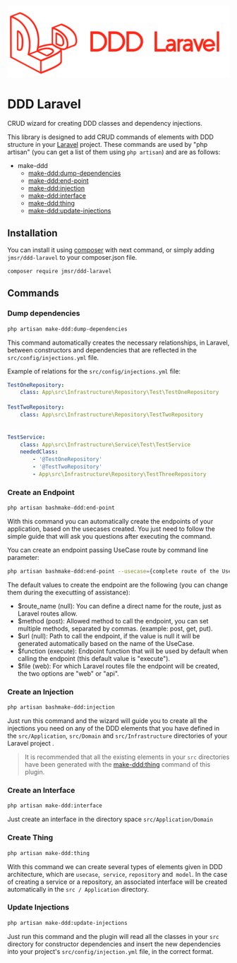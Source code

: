 ![Logo DDD Laravel](/assets/images/ddd_laravel.png)

# DDD Laravel
 CRUD wizard for creating DDD classes and dependency injections.

This library is designed to add CRUD commands of elements with DDD structure in your [Laravel](https://laravel.com/) project.
These commands are used by "php artisan" (you can get a list of them using `php artisan`) and are as follows:

* make-ddd
  * [make-ddd:dump-dependencies](#dump-dependencies)
  * [make-ddd:end-point](#create-an-endpoint)
  * [make-ddd:injection](#create-an-injection)
  * [make-ddd:interface](#create-an-interface)
  * [make-ddd:thing](#create-thing)
  * [make-ddd:update-injections](#update-injections)


## Installation

You can install it using [composer](https://getcomposer.org/) with next command, or simply adding `jmsr/ddd-laravel` to your composer.json file.

```bash
composer require jmsr/ddd-laravel
```

## Commands

### Dump dependencies

```bash
php artisan make-ddd:dump-dependencies
```
This command automatically creates the necessary relationships, in Laravel, between constructors and dependencies that are reflected in the `src/config/injections.yml` file.

Example of relations for the `src/config/injections.yml` file:

```yaml
TestOneRepository:
    class: App\src\Infrastructure\Repository\Test\TestOneRepository

TestTwoRepository:
    class: App\src\Infrastructure\Repository\TestTwoRepository


TestService:
    class: App\src\Infrastructure\Service\Test\TestService
    neededClass: 
        - '@TestOneRepository'
        - '@TestTwoRepository'
        - App\src\Infrastructure\Repository\TestThreeRepository
```

### Create an Endpoint

```bash
php artisan bashmake-ddd:end-point
```
With this command you can automatically create the endpoints of your application, based on the usecases created. You just need to follow the simple guide that will ask you questions after executing the command.

You can create an endpoint passing UseCase route by command line parameter:
```bash
php artisan bashmake-ddd:end-point --usecase={complete route of the UseCase}
```

The default values to create the endpoint are the following (you can change them during the executting of assistance):

- $route_name (null): You can define a direct name for the route, just as Laravel routes allow.
- $method (post): Allowed method to call the endpoint, you can set multiple methods, separated by commas. (example: post, get, put).
- $url (null): Path to call the endpoint, if the value is null it will be generated automatically based on the name of the UseCase.
- $function (execute): Endpoint function that will be used by default when calling the endpoint (this default value is "execute").
- $file (web): For which Laravel routes file the endpoint will be created, the two options are "web" or "api".


### Create an Injection
```bash
php artisan bashmake-ddd:injection
```

Just run this command and the wizard will guide you to create all the injections you need on any of the DDD elements that you have defined in the `src/Application`, `src/Domain` and `src/Infrastructure` directories of your Laravel project .
> It is recommended that all the existing elements in your `src` directories have been generated with the [make-ddd:thing](#create-thing) command of this plugin.


### Create an Interface

```bash
php artisan make-ddd:interface
```

Just create an interface in the directory space `src/Application/Domain`

### Create Thing

```bash
php artisan make-ddd:thing
```

With this command we can create several types of elements given in DDD architecture, which are `usecase`,` service`, `repository` and` model`.
In the case of creating a service or a repository, an associated interface will be created automatically in the `src / Application` directory.


### Update Injections
```bash
php artisan make-ddd:update-injections
```
Just run this command and the plugin will read all the classes in your `src` directory for constructor dependencies and insert the new dependencies into your project's `src/config/injection.yml` file, in the correct format.

